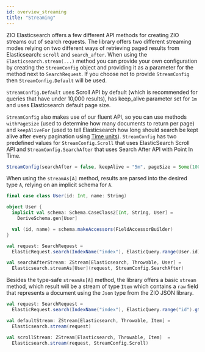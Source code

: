 ```yaml
---
id: overview_streaming
title: "Streaming"
---
```


ZIO Elasticsearch offers a few different API methods for creating ZIO streams out of search requests.
The library offers two different streaming modes relying on two different ways of retrieving paged results from Elasticsearch: `scroll` and `search_after`.
When using the `Elasticsearch.stream(...)` method you can provide your own configuration by creating the `StreamConfig` object and providing
it as a parameter for the method next to `SearchRequest`. If you choose not to provide `StreamConfig` then `StreamConfig.Default` will be used.

`StreamConfig.Default` uses Scroll API by default (which is recommended for queries that have under 10,000 results), has keep_alive parameter set for `1m` and
uses Elasticsearch default page size.

`StreamConfig` also makes use of our fluent API, so you can use methods `withPageSize` (used to determine how many documents to return per page) 
and `keepAliveFor` (used to tell Elasticsearch how long should search be kept alive after every pagination using [Time units](https://www.elastic.co/guide/en/elasticsearch/reference/8.6/api-conventions.html#time-units)).
`StreamConfig` has two predefined values for `StreamConfig.Scroll` that uses ElasticSearch Scroll API and `StreamConfig.SearchAfter` that uses Search After API with Point In Time.

```scala
StreamConfig(searchAfter = false, keepAlive = "5m", pageSize = Some(100))
```

When using the `streamAs[A]` method, results are parsed into the desired type `A`, relying on an implicit schema for `A`.

```scala
final case class User(id: Int, name: String)

object User {
  implicit val schema: Schema.CaseClass2[Int, String, User] =
    DeriveSchema.gen[User]

  val (id, name) = schema.makeAccessors(FieldAccessorBuilder)
}

val request: SearchRequest =
  ElasticRequest.search(IndexName("index"), ElasticQuery.range(User.id).gte(5))

val searchAfterStream: ZStream[Elasticsearch, Throwable, User] =
  Elasticsearch.streamAs[User](request, StreamConfig.SearchAfter)
```

Besides the type-safe `streamAs[A]` method, the library offers a basic `stream` method, which result will be a stream of type `Item` which contains a `raw` field that represents a document using the `Json` type from the ZIO JSON library.

```scala
val request: SearchRequest =
  ElasticRequest.search(IndexName("index"), ElasticQuery.range("id").gte(5))

val defaultStream: ZStream[Elasticsearch, Throwable, Item] =
  Elasticsearch.stream(request)

val scrollStream: ZStream[Elasticsearch, Throwable, Item]  =
  Elasticsearch.stream(request, StreamConfig.Scroll)
```
